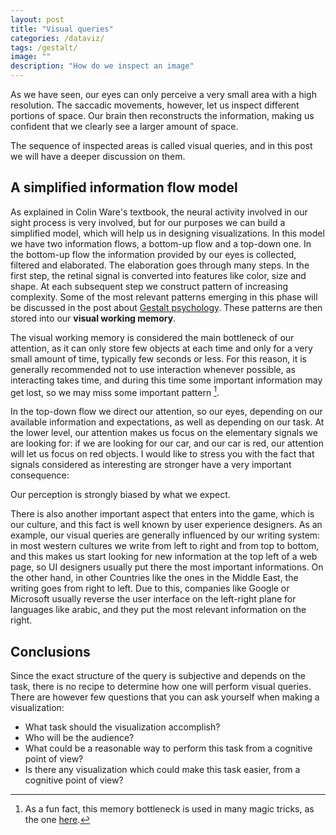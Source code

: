 ```yaml
---
layout: post
title: "Visual queries"
categories: /dataviz/
tags: /gestalt/
image: ""
description: "How do we inspect an image"
---
```


As we have seen, our eyes can only perceive a very small area with a high resolution. 
The saccadic movements, however, let us inspect different portions
of space. Our brain then reconstructs the information, 
making us confident that we clearly see a larger amount of space.

The sequence of inspected areas is called visual queries, and in this post
we will have a deeper discussion on them.

## A simplified information flow model
As explained in Colin Ware's textbook, the neural activity involved in our sight process is very involved, but
for our purposes we can build a simplified model, which will help us in designing visualizations.
In this model we have two information flows, a bottom-up flow and a top-down one.
In the bottom-up flow the information provided by our eyes is collected, filtered and elaborated.
The elaboration goes through many steps. In the first step, the retinal signal is converted into features like color, size and shape.
At each subsequent step we construct pattern of increasing complexity.
Some of the most relevant patterns emerging in this phase will be discussed in the post about [Gestalt psychology](/gestalt/).
These patterns are then stored into our **visual working memory**.

The visual working memory is considered the main bottleneck of our attention, as it can only store few objects at each time
and only for a very small amount of time, typically few seconds or less.
For this reason, it is generally recommended not to use interaction whenever possible, as interacting takes time, and during
this time some important information may get lost, so we may miss some important pattern [^1].




In the top-down flow we direct our attention, so our eyes, depending on our available information and expectations, as well as depending on our task.
At the lower level, our attention makes us focus on the elementary signals we are looking for: if we are looking for our car, and our car is red,
our attention will let us focus on red objects.
I would like to stress you with the fact that signals considered as interesting are stronger have a very important consequence:

<div class='emphbox'>
Our perception is strongly biased by what we expect.
</div>

There is also another important aspect that enters into the game, which is our culture, and this fact is well known by user experience designers.
As an example, our visual queries are generally influenced by our writing system: in most western cultures we write from left to right
and from top to bottom, and this makes us start looking for new information at the top left of a web page, so UI designers usually put
there the most important informations.
On the other hand, in other Countries like the ones in the Middle East, the writing goes from right to left.
Due to this, companies like Google or Microsoft usually reverse the user interface on the left-right plane for languages like arabic, and they put
the most relevant information on the right.


## Conclusions

Since the exact structure of the query is subjective and depends on the task, there is no recipe to determine how one will perform
visual queries.
There are however few questions that you can ask yourself when making a visualization:

- What task should the visualization accomplish?
- Who will be the audience?
- What could be a reasonable way to perform this task from a cognitive point of view?
- Is there any visualization which could make this task easier, from a cognitive point of view?

[^1]: As a fun fact, this memory bottleneck is used in many magic tricks, as the one [here](https://www.crazycardtrick.com/).
